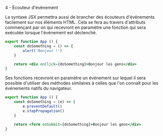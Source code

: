 4 - Écouteur d'évènement

La syntaxe JSX permettra aussi de brancher des écouteurs d'événements facilement sur nos éléments HTML. Cela se fera au travers d'attributs commençant par on qui recevront en paramètre une fonction qui sera exécutée lorsque l'événement est déclenché.

```jsx
export function App () {
    const doSomething = () => {
        alert('Bonjour !')
    }

    return <div onClick={doSomething}>Bonjour les gens</div>
}
```

Ses fonctions recevront en paramètre un événement sur lequel il sera possible d'utiliser des méthodes similaires à celles que l'on connaît pour les événements natifs du navigateur.

```jsx
export function App () {
    const doSomething = (e) => {
        e.preventDefault()
        e.stopPropagation()
    }

    return <form onSubmit={doSomething}>Bonjour les gens</div>
}
```